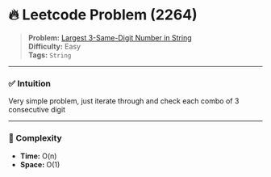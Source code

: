 # 🔥 Leetcode Problem (2264)

> **Problem:** [Largest 3-Same-Digit Number in String](https://leetcode.com/problems/largest-3-same-digit-number-in-string/)<br />
> **Difficulty:** Easy<br/>
> **Tags:** `String`

---

### ✅ Intuition

Very simple problem, just iterate through and check each combo of 3 consecutive digit

---

### 🧪 Complexity

- **Time:** O(n)
- **Space:** O(1)